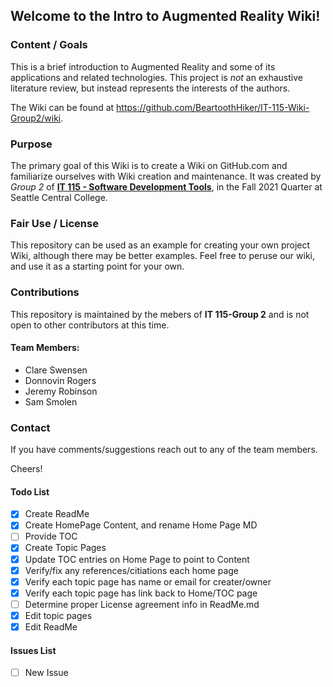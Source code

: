 ## Welcome to the Intro to Augmented Reality Wiki!

### Content / Goals
This is a brief introduction to Augmented Reality and some of its applications and related technologies. This project is _not_ an exhaustive literature review, but instead represents the interests of the authors.

The Wiki can be found at https://github.com/BeartoothHiker/IT-115-Wiki-Group2/wiki.

### Purpose
The primary goal of this Wiki is to create a Wiki on GitHub.com and familiarize ourselves with Wiki creation and maintenance. It was created by _Group 2_ of  [**IT 115 - Software Development Tools**](https://canvas.seattlecentral.edu/courses/2114633), in the Fall 2021 Quarter at Seattle Central College.

### Fair Use / License
This repository can be used as an example for creating your own project Wiki, although there may be better examples.  Feel free to peruse our wiki, and use it as a starting point for your own.

### Contributions
This repository is maintained by the mebers of **IT 115-Group 2** and is not open to other contributors at this time.

#### Team Members:
* Clare Swensen
* Donnovin Rogers
* Jeremy Robinson
* Sam Smolen

### Contact
If you have comments/suggestions reach out to any of the team members.

Cheers!

#### Todo List
- [x] Create ReadMe
- [x] Create HomePage Content, and rename Home Page MD
- [ ] Provide TOC
- [x] Create Topic Pages
- [x] Update TOC entries on Home Page to point to Content
- [x] Verify/fix any references/citiations each home page
- [x] Verify each topic page has name or email for creater/owner
- [x] Verify each topic page has link back to Home/TOC page
- [ ] Determine proper License agreement info in ReadMe.md
- [x] Edit topic pages
- [x] Edit ReadMe

#### Issues List
- [ ] New Issue




